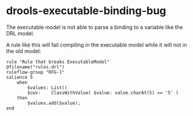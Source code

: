 # drools-executable-binding-bug
The executable model is not able to parse a binding to a variable like the DRL model.

A rule like this will fail compiling in the executable model while it will not in the old model:
```
rule "Rule that breaks ExecutableModel"
@filename("rules.drl")
ruleflow-group "RFG-1"
salience 5
    when
        $values: List()
        $cwv:    ClassWithValue( $value: value.charAt(5) == '5' )
    then
        $values.add($value);
end
```
